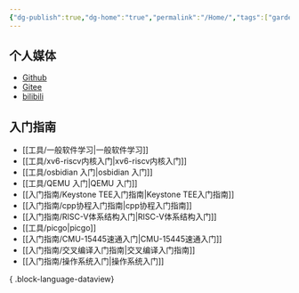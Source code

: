```yaml
---
{"dg-publish":true,"dg-home":"true","permalink":"/Home/","tags":["gardenEntry"],"dgPassFrontmatter":true}
---
```


## 个人媒体
* [Github](https://github.com/wangzhankun)
* [Gitee](https://gitee.com/wangzhankun)
* [bilibili](https://space.bilibili.com/227393559)


## 入门指南

- [[工具/一般软件学习\|一般软件学习]]
- [[工具/xv6-riscv内核入门\|xv6-riscv内核入门]]
- [[工具/osbidian 入门\|osbidian 入门]]
- [[工具/QEMU 入门\|QEMU 入门]]
- [[入门指南/Keystone TEE入门指南\|Keystone TEE入门指南]]
- [[入门指南/cpp协程入门指南\|cpp协程入门指南]]
- [[入门指南/RISC-V体系结构入门\|RISC-V体系结构入门]]
- [[工具/picgo\|picgo]]
- [[入门指南/CMU-15445速通入门\|CMU-15445速通入门]]
- [[入门指南/交叉编译入门指南\|交叉编译入门指南]]
- [[入门指南/操作系统入门\|操作系统入门]]

{ .block-language-dataview}

